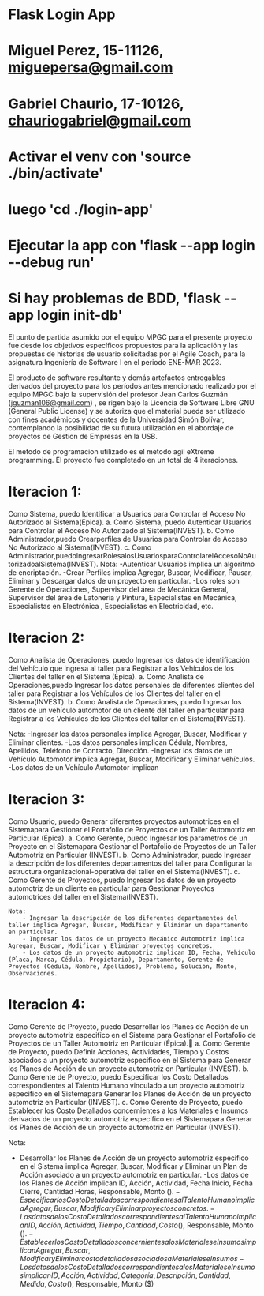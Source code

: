 # Flask Login App

# Miguel Perez, 15-11126, miguepersa@gmail.com 
# Gabriel Chaurio, 17-10126, chauriogabriel@gmail.com


# Activar el venv con 'source ./bin/activate'

# luego 'cd ./login-app'

# Ejecutar la app con 'flask --app login --debug run'

# Si hay problemas de BDD, 'flask --app login init-db'

El punto de partida asumido por el equipo MPGC para el presente proyecto fue desde los
objetivos específicos propuestos para la aplicación y las propuestas de historias de usuario
solicitadas por el Agile Coach, para la asignatura Ingeniería de Software I en el periodo
ENE-MAR 2023.

El producto de software resultante y demás artefactos entregables derivados del proyecto
para los períodos antes mencionado realizado por el equipo MPGC bajo la supervisión del
profesor Jean Carlos Guzmán (jguzman106@gmail.com) , se rigen bajo la Licencia de Software Libre GNU (General
Public License) y se autoriza que el material pueda ser utilizado con fines académicos y
docentes de la Universidad Simón Bolívar, contemplando la posibilidad de su futura
utilización en el abordaje de proyectos de Gestion de Empresas en la USB.

El metodo de programacion utilizado es el metodo agil eXtreme programming. 
El proyecto fue completado en un total de 4 iteraciones.


# Iteracion 1:
 Como Sistema, puedo Identificar a Usuarios para Controlar el Acceso No Autorizado al Sistema(Épica).
  a. Como Sistema, puedo Autenticar Usuarios para Controlar el Acceso No Autorizado al Sistema(INVEST).
  b. Como Administrador,puedo Crearperfiles de Usuarios para Controlar de Acceso No Autorizado al Sistema(INVEST).
  c. Como Administrador,puedoIngresarRolesalosUsuariosparaControlarelAccesoNoAutorizadoalSistema(INVEST).
  Nota: -Autenticar Usuarios implica un algoritmo de encriptación.
        -Crear Perfiles implica Agregar, Buscar, Modificar, Pausar, Eliminar y Descargar datos de un proyecto en particular.
          -Los roles son Gerente de Operaciones, Supervisor del área de Mecánica General, Supervisor del área de Latonería y Pintura, Especialistas en Mecánica,        Especialistas en   Electrónica , Especialistas en Electricidad, etc.
 
# Iteracion 2:
  Como Analista de Operaciones, puedo Ingresar los datos de identificación del Vehículo que ingresa al taller para Registrar a los Vehículos de los Clientes del taller en el Sistema (Épica).
    a. Como Analista de Operaciones,puedo Ingresar los datos personales de diferentes clientes del taller para Registrar a los Vehículos de los Clientes del taller en el Sistema(INVEST).
     b. Como Analista de Operaciones, puedo Ingresar los datos de un vehículo automotor de un cliente del taller en particular para Registrar a los Vehículos de los Clientes del taller en el Sistema(INVEST).
        
Nota: -Ingresar los datos personales implica Agregar, Buscar, Modificar y Eliminar clientes.
      -Los datos personales implican Cédula, Nombres, Apellidos, Teléfono de Contacto, Dirección.
      -Ingresar los datos de un Vehículo Automotor implica Agregar, Buscar, Modificar y Eliminar vehículos.
      -Los datos de un Vehículo Automotor implican

# Iteracion 3:
  Como Usuario, puedo Generar diferentes proyectos automotrices en el Sistemapara Gestionar el Portafolio de Proyectos de un Taller Automotriz en Particular (Épica).
    a. Como Gerente, puedo Ingresar los parámetros de un Proyecto en el Sistemapara Gestionar el Portafolio de Proyectos de un Taller Automotriz en Particular (INVEST).
    b. Como Administrador, puedo Ingresar la descripción de los diferentes departamentos del taller para Configurar la estructura organizacional-operativa del taller en el Sistema(INVEST).
    c. Como Gerente de Proyectos, puedo Ingresar los datos de un proyecto automotriz de un cliente en particular para Gestionar Proyectos automotrices del taller en el Sistema(INVEST).
    
    
    Nota:
        - Ingresar la descripción de los diferentes departamentos del taller implica Agregar, Buscar, Modificar y Eliminar un departamento en particular.
        - Ingresar los datos de un proyecto Mecánico Automotriz implica Agregar, Buscar, Modificar y Eliminar proyectos concretos.
        - Los datos de un proyecto automotriz implican ID, Fecha, Vehículo (Placa, Marca, Cédula, Propietario), Departamento, Gerente de Proyectos (Cédula, Nombre, Apellidos), Problema, Solución, Monto, Observaciones.
        
        
# Iteracion 4:
  Como Gerente de Proyecto, puedo Desarrollar los Planes de Acción de un proyecto automotriz especifico en el Sistema para Gestionar el Portafolio de Proyectos de un Taller Automotriz en Particular (Épica).
    a. Como Gerente de Proyecto, puedo Definir Acciones, Actividades, Tiempo y Costos asociados a un proyecto automotriz especifico en el Sistema para Generar los Planes de Acción de un proyecto automotriz en Particular (INVEST).
    b. Como Gerente de Proyecto, puedo Especificar los Costo Detallados correspondientes al Talento Humano vinculado a un proyecto automotriz especifico en el Sistemapara Generar los Planes de Acción de un proyecto automotriz en Particular (INVEST).
    c. Como Gerente de Proyecto, puedo Establecer los Costo Detallados concernientes a los Materiales e Insumos derivados de un proyecto automotriz especifico en el Sistemapara Generar los Planes de Acción de un proyecto automotriz en Particular (INVEST).
    
 Nota:
  - Desarrollar los Planes de Acción de un proyecto automotriz especifico en el Sistema implica Agregar, Buscar, Modificar y Eliminar un Plan de Acción asociado a un proyecto automotriz en particular.
  -Los datos de los Planes de Acción implican ID, Acción, Actividad, Fecha Inicio, Fecha Cierre, Cantidad Horas, Responsable, Monto ($).
  -Especificar los Costo Detallados correspondientes al Talento Humanoimplica Agregar, Buscar, Modificar y Eliminar proyectos concretos.
  -Los datos de los Costo Detallados correspondientes al Talento Humanoimplican ID, Acción, Actividad, Tiempo, Cantidad, Costo ($), Responsable, Monto ($).
  -Establecer los Costo Detallados concernientes a los Materiales e Insumos implican Agregar, Buscar, Modificar y Eliminar costo detallados asociados a Materiales e Insumos
  -Los datos de los Costo Detallados correspondientes a los Materiales e Insumos implican ID, Acción, Actividad, Categoría, Descripción, Cantidad, Medida, Costo ($), Responsable, Monto ($)

  
